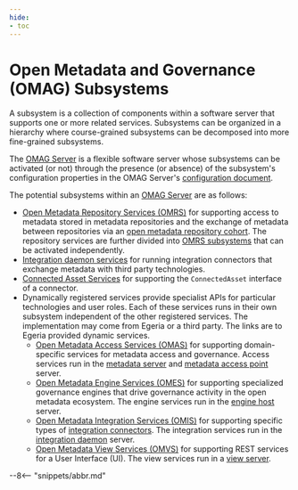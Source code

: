 ```yaml
---
hide:
- toc
---
```


<!-- SPDX-License-Identifier: CC-BY-4.0 -->
<!-- Copyright Contributors to the Egeria project. -->

# Open Metadata and Governance (OMAG) Subsystems

A subsystem is a collection of components within a software server that supports one or more related services. Subsystems can be organized in a hierarchy where course-grained subsystems can be decomposed into more fine-grained subsystems.

The [OMAG Server](omag-server.md) is a flexible software server whose subsystems can be activated (or not) through the presence (or absence) of the subsystem's configuration properties in the OMAG Server's [configuration document](configuration-document.md).

The potential subsystems within an [OMAG Server](omag-server.md) are as follows:

- [Open Metadata Repository Services (OMRS)](/egeria-docs/services/omrs) for supporting access to metadata stored in metadata repositories and the exchange of metadata between repositories via an [open metadata repository cohort](/egeria-docs/services/omrs/cohort). The repository services are further divided into [OMRS subsystems](/egeria-docs/services/omrs/#omrs-subsystems) that can be activated independently.
- [Integration daemon services](../../../governance-servers/integration-daemon-services) for running integration connectors that exchange metadata with third party technologies.
- [Connected Asset Services](../../../common-services/ocf-metadata-management) for supporting the `ConnectedAsset` interface of a connector.  
- Dynamically registered services provide specialist APIs for particular technologies and user roles. Each of these services runs in their own subsystem independent of the other registered services. The implementation may come from Egeria or a third party. The links are to Egeria provided dynamic services.
    - [Open Metadata Access Services (OMAS)](/egeria-docs/services/omas) for supporting domain-specific services for metadata access and governance. Access services run in the [metadata server](metadata-server.md) and [metadata access point](metadata-access-point.md) server.
    - [Open Metadata Engine Services (OMES)](/egeria-docs/services/omes) for supporting specialized governance engines that drive governance activity in the open metadata ecosystem. The engine services run in the [engine host](engine-host.md) server.
    - [Open Metadata Integration Services (OMIS)](/egeria-docs/services/omis) for supporting specific types of [integration connectors](/egeria-docs/connectors/integration-connector). The integration services run in the [integration daemon](integration-daemon.md) server.
    - [Open Metadata View Services (OMVS)](/egeria-docs/services/omvs) for supporting REST services for a User Interface (UI). The view services run in a [view server](view-server.md).

--8<-- "snippets/abbr.md"
